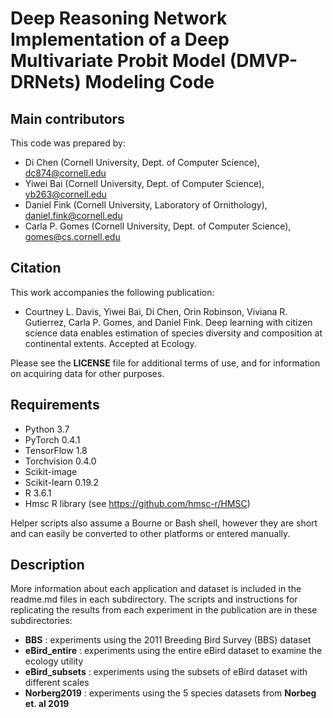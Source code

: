 # Deep Reasoning Network Implementation of a Deep Multivariate Probit Model (DMVP-DRNets) Modeling Code

## Main contributors

This code was prepared by:

- Di Chen (Cornell University, Dept. of Computer Science), dc874@cornell.edu
- Yiwei Bai (Cornell University, Dept. of Computer Science), yb263@cornell.edu
- Daniel Fink (Cornell University, Laboratory of Ornithology), daniel.fink@cornell.edu
- Carla P. Gomes (Cornell University, Dept. of Computer Science), gomes@cs.cornell.edu

## Citation

This work accompanies the following publication:

- Courtney L. Davis, Yiwei Bai, Di Chen, Orin Robinson, Viviana R. Gutierrez, Carla P. Gomes, and Daniel Fink. Deep learning with citizen science data enables estimation of species diversity and composition at continental extents. Accepted at Ecology.

Please see the **LICENSE** file for additional terms of use, and for information on acquiring data for other purposes.

## Requirements

- Python 3.7
- PyTorch 0.4.1
- TensorFlow 1.8
- Torchvision 0.4.0
- Scikit-image
- Scikit-learn 0.19.2
- R 3.6.1
- Hmsc R library (see https://github.com/hmsc-r/HMSC)

Helper scripts also assume a Bourne or Bash shell, however they are short and can easily be converted to other platforms or entered manually.

## Description
More information about each application and dataset is included in the readme.md files in each subdirectory. The scripts and instructions for replicating the results from each experiment in the publication are in these subdirectories:

- **BBS** : experiments using the 2011 Breeding Bird Survey (BBS) dataset
- **eBird_entire** : experiments using the entire eBird dataset to examine the ecology utility
- **eBird_subsets** : experiments using the subsets of eBird dataset with different scales 
- **Norberg2019** : experiments using the 5 species datasets from **Norbeg et. al 2019**
